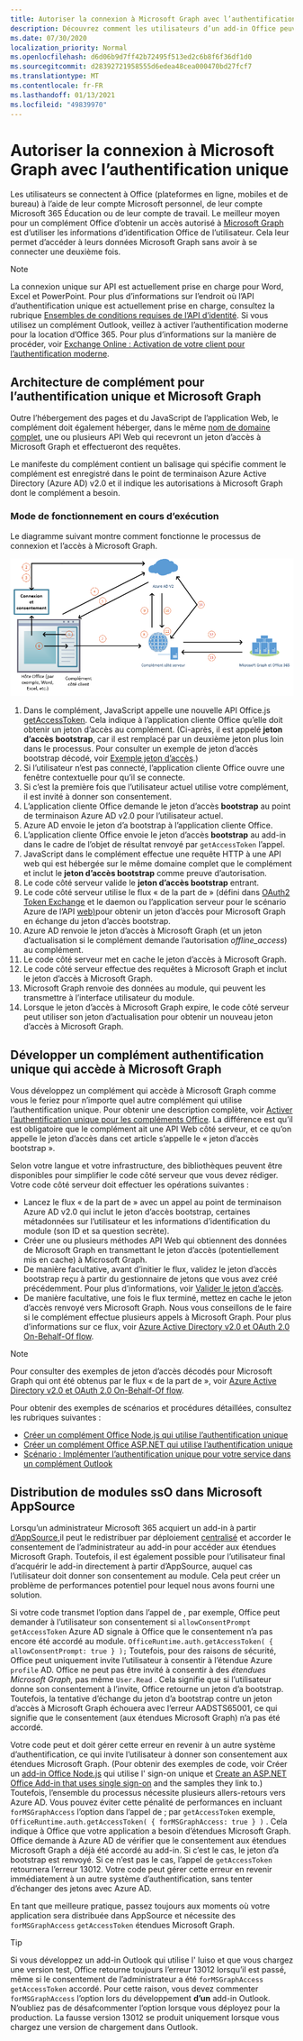 ```yaml
---
title: Autoriser la connexion à Microsoft Graph avec l’authentification unique
description: Découvrez comment les utilisateurs d’un add-in Office peuvent utiliser l' sign-on unique (SSO) pour extraire des données de Microsoft Graph.
ms.date: 07/30/2020
localization_priority: Normal
ms.openlocfilehash: d6d06b9d7ff42b72495f513ed2c6b8f6f36df1d0
ms.sourcegitcommit: d28392721958555d6edea48cea000470bd27fcf7
ms.translationtype: MT
ms.contentlocale: fr-FR
ms.lasthandoff: 01/13/2021
ms.locfileid: "49839970"
---
```

# <a name="authorize-to-microsoft-graph-with-sso"></a>Autoriser la connexion à Microsoft Graph avec l’authentification unique

Les utilisateurs se connectent à Office (plateformes en ligne, mobiles et de bureau) à l’aide de leur compte Microsoft personnel, de leur compte Microsoft 365 Éducation ou de leur compte de travail. Le meilleur moyen pour un complément Office d’obtenir un accès autorisé à [Microsoft Graph](https://developer.microsoft.com/graph/docs) est d’utiliser les informations d’identification Office de l’utilisateur. Cela leur permet d’accéder à leurs données Microsoft Graph sans avoir à se connecter une deuxième fois.

> [!NOTE]
> La connexion unique sur API est actuellement prise en charge pour Word, Excel et PowerPoint. Pour plus d’informations sur l’endroit où l’API d’authentification unique est actuellement prise en charge, consultez la rubrique [Ensembles de conditions requises de l’API d’identité](../reference/requirement-sets/identity-api-requirement-sets.md).
> Si vous utilisez un complément Outlook, veillez à activer l’authentification moderne pour la location d’Office 365. Pour plus d’informations sur la manière de procéder, voir [Exchange Online : Activation de votre client pour l’authentification moderne](https://social.technet.microsoft.com/wiki/contents/articles/32711.exchange-online-how-to-enable-your-tenant-for-modern-authentication.aspx).

## <a name="add-in-architecture-for-sso-and-microsoft-graph"></a>Architecture de complément pour l’authentification unique et Microsoft Graph

Outre l’hébergement des pages et du JavaScript de l’application Web, le complément doit également héberger, dans le même [nom de domaine complet](/windows/desktop/DNS/f-gly#_dns_fully_qualified_domain_name_fqdn__gly), une ou plusieurs API Web qui recevront un jeton d’accès à Microsoft Graph et effectueront des requêtes.

Le manifeste du complément contient un balisage qui spécifie comment le complément est enregistré dans le point de terminaison Azure Active Directory (Azure AD) v2.0 et il indique les autorisations à Microsoft Graph dont le complément a besoin.

### <a name="how-it-works-at-runtime"></a>Mode de fonctionnement en cours d’exécution

Le diagramme suivant montre comment fonctionne le processus de connexion et l’accès à Microsoft Graph.

![Diagramme montrant le processus DSO](../images/sso-access-to-microsoft-graph.png)

1. Dans le complément, JavaScript appelle une nouvelle API Office.js [getAccessToken](/javascript/api/office-runtime/officeruntime.auth#getaccesstoken-options-). Cela indique à l’application cliente Office qu’elle doit obtenir un jeton d’accès au complément. (Ci-après, il est appelé **jeton d’accès bootstrap**, car il est remplacé par un deuxième jeton plus loin dans le processus. Pour consulter un exemple de jeton d’accès bootstrap décodé, voir [Exemple jeton d’accès](sso-in-office-add-ins.md#example-access-token).)
2. Si l’utilisateur n’est pas connecté, l’application cliente Office ouvre une fenêtre contextuelle pour qu’il se connecte.
3. Si c’est la première fois que l’utilisateur actuel utilise votre complément, il est invité à donner son consentement.
4. L’application cliente Office demande le jeton d’accès **bootstrap** au point de terminaison Azure AD v2.0 pour l’utilisateur actuel.
5. Azure AD envoie le jeton d’a bootstrap à l’application cliente Office.
6. L’application cliente Office envoie le jeton d’accès **bootstrap** au add-in dans le cadre de l’objet de résultat renvoyé par `getAccessToken` l’appel.
7. JavaScript dans le complément effectue une requête HTTP à une API web qui est hébergée sur le même domaine complet que le complément et inclut le **jeton d’accès bootstrap** comme preuve d’autorisation.
8. Le code côté serveur valide le **jeton d’accès bootstrap** entrant.
9. Le code côté serveur utilise le flux « de la part de » (défini dans [OAuth2 Token Exchange](https://tools.ietf.org/html/draft-ietf-oauth-token-exchange-02) et le daemon ou l’application serveur pour le scénario Azure de l’API [web)](/azure/active-directory/develop/active-directory-authentication-scenarios)pour obtenir un jeton d’accès pour Microsoft Graph en échange du jeton d’accès bootstrap.
10. Azure AD renvoie le jeton d’accès à Microsoft Graph (et un jeton d’actualisation si le complément demande l’autorisation *offline_access*) au complément.
11. Le code côté serveur met en cache le jeton d’accès à Microsoft Graph.
12. Le code côté serveur effectue des requêtes à Microsoft Graph et inclut le jeton d’accès à Microsoft Graph.
13. Microsoft Graph renvoie des données au module, qui peuvent les transmettre à l’interface utilisateur du module.
14. Lorsque le jeton d’accès à Microsoft Graph expire, le code côté serveur peut utiliser son jeton d’actualisation pour obtenir un nouveau jeton d’accès à Microsoft Graph.

## <a name="develop-an-sso-add-in-that-accesses-microsoft-graph"></a>Développer un complément authentification unique qui accède à Microsoft Graph

Vous développez un complément qui accède à Microsoft Graph comme vous le feriez pour n’importe quel autre complément qui utilise l’authentification unique. Pour obtenir une description complète, voir [Activer l’authentification unique pour les compléments Office](../develop/sso-in-office-add-ins.md). La différence est qu’il est obligatoire que le complément ait une API Web côté serveur, et ce qu’on appelle le jeton d’accès dans cet article s’appelle le « jeton d’accès bootstrap ».

Selon votre langue et votre infrastructure, des bibliothèques peuvent être disponibles pour simplifier le code côté serveur que vous devez rédiger. Votre code côté serveur doit effectuer les opérations suivantes :

* Lancez le flux « de la part de » avec un appel au point de terminaison Azure AD v2.0 qui inclut le jeton d’accès bootstrap, certaines métadonnées sur l’utilisateur et les informations d’identification du module (son ID et sa question secrète).
* Créer une ou plusieurs méthodes API Web qui obtiennent des données de Microsoft Graph en transmettant le jeton d’accès (potentiellement mis en cache) à Microsoft Graph.
* De manière facultative, avant d’initier le flux, validez le jeton d’accès bootstrap reçu à partir du gestionnaire de jetons que vous avez créé précédemment. Pour plus d’informations, voir [Valider le jeton d’accès](sso-in-office-add-ins.md#validate-the-access-token). 
* De manière facultative, une fois le flux terminé, mettez en cache le jeton d’accès renvoyé vers Microsoft Graph. Nous vous conseillons de le faire si le complément effectue plusieurs appels à Microsoft Graph. Pour plus d’informations sur ce flux, voir [Azure Active Directory v2.0 et OAuth 2.0 On-Behalf-Of flow](/azure/active-directory/develop/active-directory-v2-protocols-oauth-on-behalf-of).

> [!NOTE]
> Pour consulter des exemples de jeton d’accès décodés pour Microsoft Graph qui ont été obtenus par le flux « de la part de », voir [Azure Active Directory v2.0 et OAuth 2.0 On-Behalf-Of flow](/azure/active-directory/develop/active-directory-v2-protocols-oauth-on-behalf-of).

Pour obtenir des exemples de scénarios et procédures détaillées, consultez les rubriques suivantes :

* [Créer un complément Office Node.js qui utilise l’authentification unique](create-sso-office-add-ins-nodejs.md)
* [Créer un complément Office ASP.NET qui utilise l’authentification unique](create-sso-office-add-ins-aspnet.md)
* [Scénario : Implémenter l’authentification unique pour votre service dans un complément Outlook](../outlook/implement-sso-in-outlook-add-in.md)

## <a name="distributing-sso-enabled-add-ins-in-microsoft-appsource"></a>Distribution de modules ssO dans Microsoft AppSource

Lorsqu’un administrateur Microsoft 365 acquiert un add-in à partir [d’AppSource,](https://appsource.microsoft.com)il peut le redistribuer par déploiement [centralisé](../publish/centralized-deployment.md) et accorder le consentement de l’administrateur au add-in pour accéder aux étendues Microsoft Graph. Toutefois, il est également possible pour l’utilisateur final d’acquérir le add-in directement à partir d’AppSource, auquel cas l’utilisateur doit donner son consentement au module. Cela peut créer un problème de performances potentiel pour lequel nous avons fourni une solution.

Si votre code transmet l’option dans l’appel de , par exemple, Office peut demander à l’utilisateur son consentement si `allowConsentPrompt` `getAccessToken` Azure AD signale à Office que le consentement n’a pas encore été accordé au module. `OfficeRuntime.auth.getAccessToken( { allowConsentPrompt: true } );` Toutefois, pour des raisons de sécurité, Office peut uniquement invite l’utilisateur à consentir à l’étendue Azure `profile` AD. Office ne peut pas être invité à consentir à des *étendues Microsoft Graph,* pas même `User.Read` . Cela signifie que si l’utilisateur donne son consentement à l’invite, Office retourne un jeton d’a bootstrap. Toutefois, la tentative d’échange du jeton d’a bootstrap contre un jeton d’accès à Microsoft Graph échouera avec l’erreur AADSTS65001, ce qui signifie que le consentement (aux étendues Microsoft Graph) n’a pas été accordé.

Votre code peut et doit gérer cette erreur en revenir à un autre système d’authentification, ce qui invite l’utilisateur à donner son consentement aux étendues Microsoft Graph. (Pour obtenir des exemples de code, voir Créer un [add-in Office Node.js](create-sso-office-add-ins-nodejs.md) qui utilise l' sign-on unique et [Create an ASP.NET Office Add-in that uses single sign-on](create-sso-office-add-ins-aspnet.md) and the samples they link to.) Toutefois, l’ensemble du processus nécessite plusieurs allers-retours vers Azure AD. Vous pouvez éviter cette pénalité de performances en incluant `forMSGraphAccess` l’option dans l’appel de ; par `getAccessToken` exemple, `OfficeRuntime.auth.getAccessToken( { forMSGraphAccess: true } )` .  Cela indique à Office que votre application a besoin d’étendues Microsoft Graph. Office demande à Azure AD de vérifier que le consentement aux étendues Microsoft Graph a déjà été accordé au add-in. Si c’est le cas, le jeton d’a bootstrap est renvoyé. Si ce n’est pas le cas, l’appel de `getAccessToken` retournera l’erreur 13012. Votre code peut gérer cette erreur en revenir immédiatement à un autre système d’authentification, sans tenter d’échanger des jetons avec Azure AD.

En tant que meilleure pratique, passez toujours aux moments où votre application sera distribuée dans AppSource et nécessite des `forMSGraphAccess` `getAccessToken` étendues Microsoft Graph.

> [!TIP]
> Si vous développez un add-in Outlook qui utilise l'  luiso et que vous chargez une version test, Office retourne toujours l’erreur 13012 lorsqu’il est passé, même si le consentement de l’administrateur a été `forMSGraphAccess` `getAccessToken` accordé. Pour cette raison, vous devez commenter `forMSGraphAccess` l’option lors du développement **d’un** add-in Outlook. N’oubliez pas de désafcommenter l’option lorsque vous déployez pour la production. La fausse version 13012 se produit uniquement lorsque vous chargez une version de chargement dans Outlook.